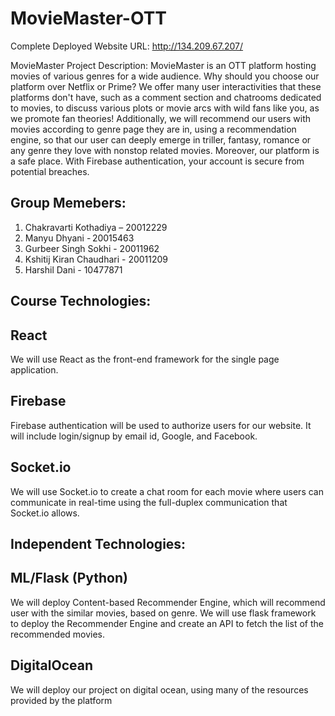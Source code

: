 # MovieMaster-OTT

Complete Deployed Website URL: http://134.209.67.207/

MovieMaster
Project Description:
MovieMaster is an OTT platform hosting movies of various genres for a wide audience. Why 
should you choose our platform over Netflix or Prime? We offer many user interactivities that 
these platforms don't have, such as a comment section and chatrooms dedicated to movies, to 
discuss various plots or movie arcs with wild fans like you, as we promote fan 
theories! Additionally, we will recommend our users with movies according to genre page 
they are in, using a recommendation engine, so that our user can deeply emerge in triller, 
fantasy, romance or any genre they love with nonstop related movies.
Moreover, our platform is a safe place. With Firebase authentication, your account is secure 
from potential breaches.

## Group Memebers:
1. Chakravarti Kothadiya – 20012229
2. Manyu Dhyani - 20015463
3. Gurbeer Singh Sokhi - 20011962
4. Kshitij Kiran Chaudhari - 20011209
5. Harshil Dani - 10477871


## Course Technologies:
## React
We will use React as the front-end framework for the single page application.
## Firebase
Firebase authentication will be used to authorize users for our website. It will 
include login/signup by email id, Google, and Facebook.
## Socket.io
We will use Socket.io to create a chat room for each movie where users can 
communicate in real-time using the full-duplex communication that Socket.io allows.

## Independent Technologies:
## ML/Flask (Python)
We will deploy Content-based Recommender Engine, which will 
recommend user with the similar movies, based on genre. We will use flask framework to 
deploy the Recommender Engine and create an API to fetch the list of the recommended 
movies.
## DigitalOcean
We will deploy our project on digital ocean, using many of the resources 
provided by the platform
